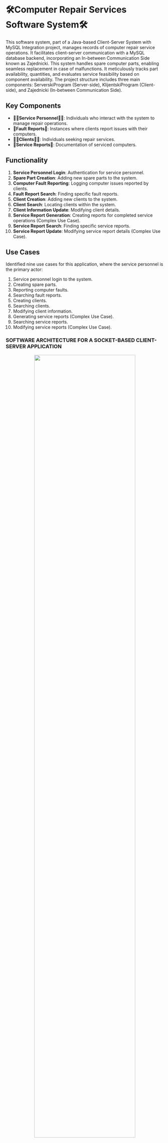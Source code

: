 # 🛠️Computer Repair Services Software System🛠️

This software system, part of a Java-based Client-Server System with MySQL Integration project, manages records of computer repair service operations. It facilitates client-server communication with a MySQL database backend, incorporating an In-between Communication Side known as Zajednicki. This system handles spare computer parts, enabling seamless replacement in case of malfunctions. It meticulously tracks part availability, quantities, and evaluates service feasibility based on component availability. The project structure includes three main components: ServerskiProgram (Server-side), KlijentskiProgram (Client-side), and Zajednicki (In-between Communication Side).

## Key Components

- **👨‍🔧Service Personnel👨‍🔧**: Individuals who interact with the system to manage repair operations.
- **📑Fault Reports📑**: Instances where clients report issues with their computers.
- **👨‍💼Clients👨‍💼**: Individuals seeking repair services.
- **📝Service Reports📝**: Documentation of serviced computers.

## Functionality

1. **Service Personnel Login**: Authentication for service personnel.
2. **Spare Part Creation**: Adding new spare parts to the system.
3. **Computer Fault Reporting**: Logging computer issues reported by clients.
4. **Fault Report Search**: Finding specific fault reports.
5. **Client Creation**: Adding new clients to the system.
6. **Client Search**: Locating clients within the system.
7. **Client Information Update**: Modifying client details.
8. **Service Report Generation**: Creating reports for completed service operations (Complex Use Case).
9. **Service Report Search**: Finding specific service reports.
10. **Service Report Update**: Modifying service report details (Complex Use Case).

## Use Cases

Identified nine use cases for this application, where the service personnel is the primary actor:

1. Service personnel login to the system.
2. Creating spare parts.
3. Reporting computer faults.
4. Searching fault reports.
5. Creating clients.
6. Searching clients.
7. Modifying client information.
8. Generating service reports (Complex Use Case).
9. Searching service reports.
10. Modifying service reports (Complex Use Case).


### SOFTWARE ARCHITECTURE FOR A SOCKET-BASED CLIENT-SERVER APPLICATION
<p align="center">
  <img width="80%" src="https://ibb.co/FwYzrrY">
</p>

## Use of Server Side(ServerskiProgram)

The server side hosts the main application logic and database interactions. It manages user authentication, data storage, and processing of service requests.

## Use of Client Side(KlijentskiProgram)

The client side provides the interface for service personnel, allowing them to interact with the system functionalities. It offers a user-friendly environment for personnel to manage repair operations, report faults, and generate service reports.

## Use of In-between Communication Side(Zajednicki) with Sockets and Serialization/Deserialization

The in-between communication side facilitates communication between the client and server using sockets. It handles data transmission between the client and server, utilizing serialization for converting objects into a array of bytes(format suitable for transmission) and deserialization for reconstructing objects at the receiving end. This process ensures efficient and reliable communication between the client and server components of the system.
